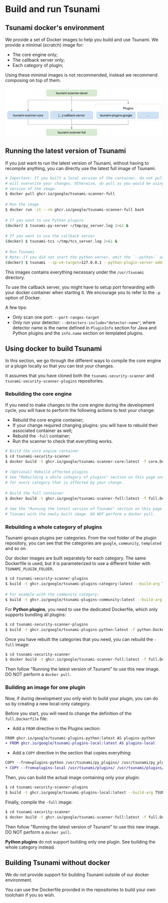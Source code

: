 # Build and run Tsunami

## Tsunami docker's environment

We provide a set of Docker images to help you build and use Tsunami. We provide
a minimal (scratch) image for:

- The core engine only;
- The callback server only;
- Each category of plugin;

Using these minimal images is not recommended, instead we recommend composing
on top of them.

![docker-images](img/docker-images.png)

## Running the latest version of Tsunami

If you just want to run the latest version of Tsunami, without having to
recompile anything, you can directly use the latest full image of Tsunami.

```sh
# Important: If you built a local version of the container, do not pull as it
# will overwrite your changes. Otherwise, do pull as you would be using a stale
# version of the image.
$ docker pull ghcr.io/google/tsunami-scanner-full

# Run the image
$ docker run -it --rm ghcr.io/google/tsunami-scanner-full bash

# If you want to use Python plugins
(docker) $ tsunami-py-server >/tmp/py_server.log 2>&1 &

# If you want to use the callback server
(docker) $ tsunami-tcs >/tmp/tcs_server.log 2>&1 &

# Run Tsunami
# Note: If you did not start the python server, omit the `--python-` arguments.
(docker) $ tsunami --ip-v4-target=127.0.0.1 --python-plugin-server-address=127.0.0.1 --python-plugin-server-port=34567
```

This images contains everything necessary under the `/usr/tsunami` directory.

To use the callback server, you might have to setup port forwarding with your
docker container when starting it. We encourage you to refer to the `-p` option
of Docker.

A few tips:

- Only scan one port: `--port-ranges-target`
- Only run your detector: `--detectors-include="detector-name"`; where detector
name is the name defined in `PluginInfo` section for Java and Python plugins and
the `info.name` section on templated plugins.

## Using docker to build Tsunami

In this section, we go through the different ways to compile the core engine
or a plugin locally so that you can test your changes.

It assumes that you have cloned both the `tsunami-security-scanner` and
`tsunami-security-scanner-plugins` repositories.

### Rebuilding the core engine

If you need to make changes to the core engine during the development cycle, you
will have to perform the following actions to test your change:

- Rebuild the core engine container;
- If your change required changing plugins: you will have to rebuild their
associated container as well;
- Rebuild the `-full` container;
- Run the scanner to check that everything works.

```sh
# Build the core engine container
$ cd tsunami-security-scanner
$ docker build -t ghcr.io/google/tsunami-scanner-core:latest -f core.Dockerfile .

# (Optional) Rebuild affected plugins
# See "Rebuilding a whole category of plugins" section on this page and do it
# for every category that is affected by your change.

# Build the full container
$ docker build -t ghcr.io/google/tsunami-scanner-full:latest -f full.Dockerfile .

# See the "Running the latest version of Tsunami" section on this page to run
# Tsunami with the newly built image. DO NOT perform a docker pull.
```

### Rebuilding a whole category of plugins

Tsunami groups plugins per categories. From the root folder of the plugin
repository, you can see that the categories are `google`, `community`,
`templated` and so on.

Our docker images are built separately for each category. The same Dockerfile
is used, but it is parameterized to use a different folder with
`TSUNAMI_PLUGIN_FOLDER`.

```sh
$ cd tsunami-security-scanner-plugins
$ build -t ghcr.io/google/tsunami-plugins-category:latest --build-arg TSUNAMI_PLUGIN_FOLDER=category .

# For example with the community category:
$ build -t ghcr.io/google/tsunami-plugins-community:latest --build-arg TSUNAMI_PLUGIN_FOLDER=community .
```

For **Python plugins**, you need to use the dedicated Dockerfile, which only
supports bundling all plugins:

```sh
$ cd tsunami-security-scanner-plugins
$ build -t ghcr.io/google/tsunami-plugins-python:latest -f python.Dockerfile .
```

Once you have rebuilt the categories that you need, you can rebuild the `-full`
image:

```sh
$ cd tsunami-security-scanner
$ docker build -t ghcr.io/google/tsunami-scanner-full:latest -f full.Dockerfile .
```

Then follow "Running the latest version of Tsunami" to use this new image. DO
NOT perform a `docker pull`.

### Building an image for one plugin

Now, if during development you only wish to build your plugin, you can do so
by creating a new local-only category.

Before you start, you will need to change the definition of the
`full.Dockerfile` file:

- Add a `FROM` directive in the Plugins section:

```diff
FROM ghcr.io/google/tsunami-plugins-python:latest AS plugins-python
+ FROM ghcr.io/google/tsunami-plugins-local:latest AS plugins-local
```

- Add a `COPY` directive in the section that copies everything:

```diff
COPY --from=plugins-python /usr/tsunami/py_plugins/ /usr/tsunami/py_plugins/
+ COPY --from=plugins-local /usr/tsunami/plugins/ /usr/tsunami/plugins/
```

Then, you can build the actual image containing only your plugin:

```sh
$ cd tsunami-security-scanner-plugins
$ build -t ghcr.io/google/tsunami-plugins-local:latest --build-arg TSUNAMI_PLUGIN_FOLDER=path/to/my/plugin .
```

Finally, compile the `-full` image:

```sh
$ cd tsunami-security-scanner
$ docker build -t ghcr.io/google/tsunami-scanner-full:latest -f full.Dockerfile .
```

Then follow "Running the latest version of Tsunami" to use this new image. DO
NOT perform a `docker pull`.

**Python plugins** do not support building only one plugin. See building the
whole category instead.

## Building Tsunami without docker

We do not provide support for building Tsunami outside of our docker
environment.

You can use the Dockerfile provided in the repositories to build your own
toolchain if you so wish.
